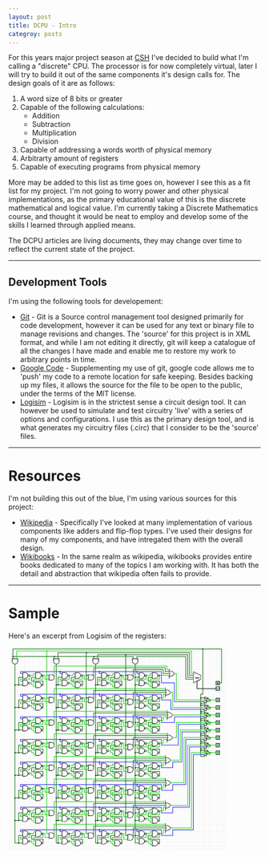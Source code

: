 ```yaml
---
layout: post
title: DCPU - Intro
categroy: posts
---
```


For this years major project season at [CSH](csh.rit.edu) I've decided
to build what I'm calling a "discrete" CPU. The processor is for now completely
virtual, later I will try to build it out of the same components it's design calls
for. The design goals of it are as follows:

1.  A word size of 8 bits or greater 
2.  Capable of the following calculations:
    * Addition
    * Subtraction
    * Multiplication
    * Division
3. Capable of addressing a words worth of physical memory
4. Arbitrarty amount of registers
5. Capable of executing programs from physical memory

More may be added to this list as time goes on, however I see this as
a fit list for my project. I'm not going to worry power and other physical
implementations, as the primary educational value of this is the discrete
mathematical and logical value. I'm currently taking a Discrete Mathematics
course, and thought it would be neat to employ and develop some of the skills
I learned through applied means.

The DCPU articles are living documents, they may change over time to reflect the
current state of the project. 

---
Development Tools
---
I'm using the following tools for developement:

* [Git](git-scm.com) - Git is a Source control management tool designed primarily for code development, however it can be used for any text or binary file to manage revisions and changes. The 'source' for this project is in XML format, and while I am not editing it directly, git will keep a catalogue of all the changes I have made and enable me to restore my work to arbitrary points in time.
* [Google Code](https://code.google.com/) - Supplementing my use of git, google code allows me to 'push' my code to a remote location for safe keeping. Besides backing up my files, it allows the source for the file to be open to the public, under the terms of the MIT license.
* [Logisim](http://ozark.hendrix.edu/~burch/logisim/docs/2.3.0/guide/subcirc/using.html) - Logisim is in the strictest sense a circuit design tool. It can however be used to simulate and test circuitry 'live' with a series of options and configurations. I use this as the primary design tool, and is what generates my circuitry files (.circ) that I consider to be the 'source' files.

---
Resources
===
I'm not building this out of the blue, I'm using various sources for this project:

* [Wikipedia](http://www.wikipedia.org/) - Specifically I've looked at many implementation of various components like adders and flip-flop types. I've used their designs for many of my components, and have intregated them with the overall design.
* [Wikibooks](http://www.wikibooks.org/) - In the same realm as wikipedia, wikibooks provides entire books dedicated to many of the topics I am working with. It has both the detail and abstraction that wikipedia often fails to provide.

---
Sample
===
Here's an excerpt from Logisim of the registers:

![Registers](/images/Registers.png)